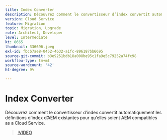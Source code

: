 ```yaml
---
title: Index Converter
description: Découvrez comment le convertisseur d’index convertit automatiquement les définitions d’index d’AEM existantes pour qu’elles soient AEM compatibles as a Cloud Service.
version: Cloud Service
feature: Migration
topic: Migration, Upgrade
role: Architect, Developer
level: Intermediate
kt: 8665
thumbnail: 336696.jpeg
exl-id: fbcb7ae8-0452-4632-a1fc-896187bb6695
source-git-commit: b3e9251bdb18a008be95c1fa9e5c79252a74fc98
workflow-type: tm+mt
source-wordcount: '42'
ht-degree: 9%

---
```


# Index Converter

Découvrez comment le convertisseur d’index convertit automatiquement les définitions d’index d’AEM existantes pour qu’elles soient AEM compatibles as a Cloud Service.

>[!VIDEO](https://video.tv.adobe.com/v/336696?quality=12&learn=on)
